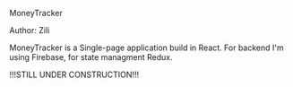 MoneyTracker

Author: Zili

MoneyTracker is a Single-page application build in React. For backend I'm using Firebase, for state managment Redux.

!!!STILL UNDER CONSTRUCTION!!!

